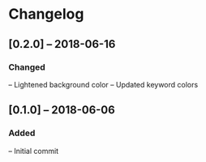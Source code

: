 # Changelog

## [0.2.0] – 2018-06-16

### Changed
– Lightened background color
– Updated keyword colors

## [0.1.0] – 2018-06-06

### Added
– Initial commit
